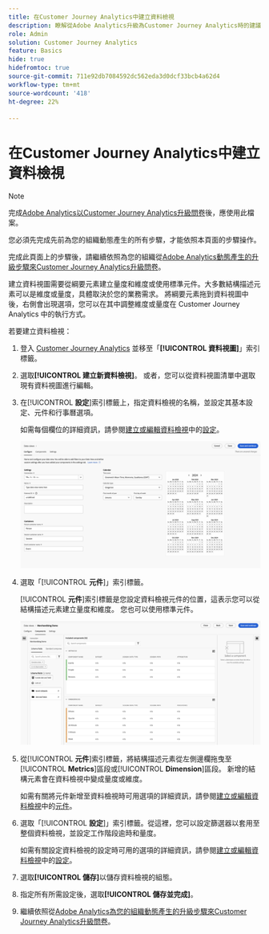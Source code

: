 ```yaml
---
title: 在Customer Journey Analytics中建立資料檢視
description: 瞭解從Adobe Analytics升級為Customer Journey Analytics時的建議路徑
role: Admin
solution: Customer Journey Analytics
feature: Basics
hide: true
hidefromtoc: true
source-git-commit: 711e92db7084592dc562eda3d0dcf33bcb4a62d4
workflow-type: tm+mt
source-wordcount: '418'
ht-degree: 22%

---
```


# 在Customer Journey Analytics中建立資料檢視

>[!NOTE]
>
>完成[Adobe Analytics以Customer Journey Analytics升級問卷](https://gigazelle.github.io/cja-ttv/)後，應使用此檔案。
> 
>您必須先完成先前為您的組織動態產生的所有步驟，才能依照本頁面的步驟操作。
>
>完成此頁面上的步驟後，請繼續依照為您的組織從[Adobe Analytics動態產生的升級步驟來Customer Journey Analytics升級問卷](https://gigazelle.github.io/cja-ttv/)。

<!-- Should we single source this instead of duplicate it? The following steps were copied from: /help/data-views/create-dataview.md -->

建立資料視圖需要從綱要元素建立量度和維度或使用標準元件。大多數結構描述元素可以是維度或量度，具體取決於您的業務需求。 將綱要元素拖到資料視圖中後，右側會出現選項，您可以在其中調整維度或量度在 Customer Journey Analytics 中的執行方式。

若要建立資料檢視：

1. 登入 [Customer Journey Analytics](https://analytics.adobe.com) 並移至「**[!UICONTROL 資料視圖]**」索引標籤。

1. 選取&#x200B;**[!UICONTROL 建立新資料檢視]**。 或者，您可以從資料視圖清單中選取現有資料視圖進行編輯。

1. 在&#x200B;[!UICONTROL **設定**]&#x200B;索引標籤上，指定資料檢視的名稱，並設定其基本設定、元件和行事曆選項。

   如需每個欄位的詳細資訊，請參閱[建立或編輯資料檢視](/help/data-views/create-dataview.md)中的[設定](/help/data-views/create-dataview.md#configure)。

   ![設定資料視圖](assets/dataview-configure.png)

1. 選取「[!UICONTROL **元件**]」索引標籤。

   [!UICONTROL **元件**]&#x200B;索引標籤是您設定資料檢視元件的位置，這表示您可以從結構描述元素建立量度和維度。 您也可以使用標準元件。

   ![元件標籤](assets/dataview-components.png)

1. 從&#x200B;[!UICONTROL **元件**]&#x200B;索引標籤，將結構描述元素從左側邊欄拖曳至&#x200B;[!UICONTROL **Metrics**]&#x200B;區段或&#x200B;[!UICONTROL **Dimension**]&#x200B;區段。 新增的結構元素會在資料檢視中變成量度或維度。

   如需有關將元件新增至資料檢視時可用選項的詳細資訊，請參閱[建立或編輯資料檢視](/help/data-views/create-dataview.md)中的[元件](/help/data-views/create-dataview.md#components)。

1. 選取「[!UICONTROL **設定**]」索引標籤。從這裡，您可以設定篩選器以套用至整個資料檢視，並設定工作階段逾時和量度。

   如需有關設定資料檢視的設定時可用的選項的詳細資訊，請參閱[建立或編輯資料檢視](/help/data-views/create-dataview.md)中的[設定](/help/data-views/create-dataview.md#settings)。

1. 選取&#x200B;**[!UICONTROL 儲存]**&#x200B;以儲存資料檢視的組態。

1. 指定所有所需設定後，選取&#x200B;**[!UICONTROL 儲存並完成]**。

1. 繼續依照從[Adobe Analytics為您的組織動態產生的升級步驟來Customer Journey Analytics升級問卷](https://gigazelle.github.io/cja-ttv/)。

